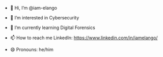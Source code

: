- 👋 Hi, I’m @iam-elango
- 👀 I’m interested in Cybersecurity
- 🌱 I’m currently learning Digital Forensics

- 📫 How to reach me LinkedIn: https://www.linkedin.com/in/iamelango/
- 😄 Pronouns: he/him


<!---
iam-elango/iam-elango is a ✨ special ✨ repository because its `README.md` (this file) appears on your GitHub profile.
You can click the Preview link to take a look at your changes.
--->
